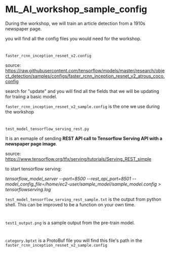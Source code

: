 # ML_AI_workshop_sample_config

During the workshop, we will train an article detection from a 1910s newspaper page. 

you will find all the config files you would need for the workshop. 

#

`faster_rcnn_inception_resnet_v2.config`

source: https://raw.githubusercontent.com/tensorflow/models/master/research/object_detection/samples/configs/faster_rcnn_inception_resnet_v2_atrous_coco.config 

search for "update" and you will find all the fields that we will be updating for traiing a basic model. 

`faster_rcnn_inception_resnet_v2_sample.config` is the one we use during the workshop

#

`test_model_tensorflow_serving_rest.py` 

It is an exmaple of sending <b>REST API call to Tensorflow Serving API with a newspaper page image</b>. 

source: https://www.tensorflow.org/tfx/serving/tutorials/Serving_REST_simple 

to start tensorflow serving: 

<i>tensorflow_model_server  --port=8500 --rest_api_port=8501 --model_config_file=/home/ec2-user/sample_model/sample_model.config > tensorflowserving.log </i>

`test_model_tensorflow_serving_rest_sample.txt` is the output from python shell. This can be improved to be a function on your own time. 

#

`test1_output.png` is a sample output from the pre-train model.

#

`category.bptxt` is a ProtoBuf file you will find this file's path in the  `faster_rcnn_inception_resnet_v2_sample.config`
